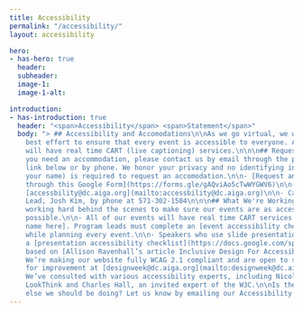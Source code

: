 ```yaml
---
title: Accessibility
permalink: "/accessibility/"
layout: accessibility

hero:
- has-hero: true
  header: 
  subheader: 
  image-1: 
  image-1-alt: 

introduction:
- has-introduction: true
  header: "<span>Accessibility</span> <span>Statement</span>"
  body: "> ## Accessibility and Accomodations\n\nAs we go virtual, we will make our
    best effort to ensure that every event is accessible to everyone. All of our events
    will have real time CART (live captioning) services.\n\n\n## Request an Accomodation\n\nIf
    you need an accommodation, please contact us by email through the provided Google
    link below or by phone. We honor your privacy and no identifying information (i.e.
    your name) is required to request an accomodation.\n\n- [Request an accommodation
    through this Google Form](https://forms.gle/gAQviAo5cTwWYGWV6)\n\n- Email us at
    [accessbility@dc.aiga.org](mailto:accessbility@dc.aiga.org)\n\n- Call our Accessibility
    Lead, Josh Kim, by phone at 571-302-1504\n\n\n## What We're Working On\n\n\nWe’re
    working hard behind the scenes to make sure our events are as accessible and inclusiveas
    possible.\n\n- All of our events will have real time CART services through [service
    name here]. Program leads must complete an [event accessibility checklist](https://docs.google.com/spreadsheets/d/1shzlfnSArTG-DbloZYlX8OolOblKoBRh2fxzdQFjMIo/edit?usp=sharing)
    while planning every event.\n\n- Speakers who use slide presentations must complete
    a [presentation accessibility checklist](https://docs.google.com/spreadsheets/d/1lLG6J5kqcNqQxOHT7xRfPZSSyeN3FE8Dek-EFS8AyMY/edit?usp=sharing)
    based on [Allison Ravenhall’s article Inclusive Design For Accessible Presentations](https://www.smashingmagazine.com/2018/11/inclusive-design-accessible-presentations/).\n\n-
    We’re making our website fully WCAG 2.1 compliant and are open to suggestions
    for improvement at [designweek@dc.aiga.org](mailto:designweek@dc.aiga.org).\n\n-
    We’ve consulted with various accessibility experts, including Nicole Barbuto of
    LookThink and Charles Hall, an invited expert of the W3C.\n\nIs there anything
    else we should be doing? Let us know by emailing our Accessibility Team at [designweek@dc.aiga.org](mailto:designweek@dc.aiga.org). "
---
```

